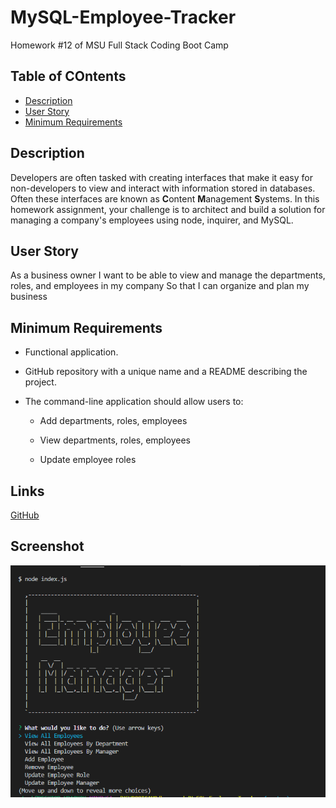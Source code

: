 # MySQL-Employee-Tracker

Homework #12 of MSU Full Stack Coding Boot Camp

## Table of COntents

* [Description](Description)
* [User Story](User-Story)
* [Minimum Requirements](Minimum-Requirements)

## Description

Developers are often tasked with creating interfaces that make it easy for non-developers to view and interact with information stored in databases. Often these interfaces are known as **C**ontent **M**anagement **S**ystems. In this homework assignment, your challenge is to architect and build a solution for managing a company's employees using node, inquirer, and MySQL.

## User Story

As a business owner
I want to be able to view and manage the departments, roles, and employees in my company
So that I can organize and plan my business

## Minimum Requirements

* Functional application.

* GitHub repository with a unique name and a README describing the project.

* The command-line application should allow users to:

  * Add departments, roles, employees

  * View departments, roles, employees

  * Update employee roles

## Links

[GitHub](https://github.com/stephanie-hall/MySQL-Employee-Tracker)

## Screenshot

![Screenshot](public/images/mysql.PNG)
